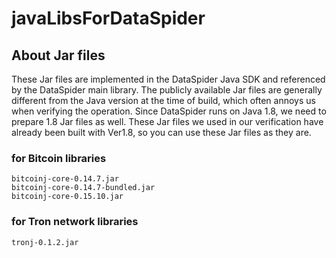 # javaLibsForDataSpider

## About Jar files

These Jar files are implemented in the DataSpider Java SDK and referenced by the DataSpider main library.
The publicly available Jar files are generally different from the Java version at the time of build, which often annoys us when verifying the operation.
Since DataSpider runs on Java 1.8, we need to prepare 1.8 Jar files as well.
These Jar files we used in our verification have already been built with Ver1.8, so you can use these Jar files as they are.

### for Bitcoin libraries

```
bitcoinj-core-0.14.7.jar
bitcoinj-core-0.14.7-bundled.jar
bitcoinj-core-0.15.10.jar
```

### for Tron network libraries
```
tronj-0.1.2.jar
```
